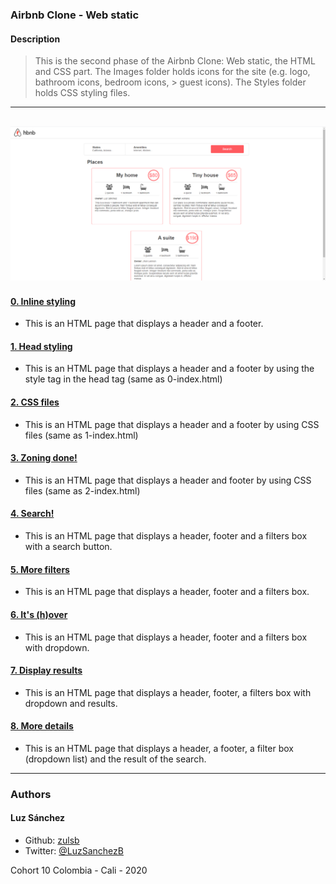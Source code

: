 ### Airbnb Clone - Web static

#### Description
> This is the second phase of the Airbnb Clone: Web static, the HTML and CSS part. The Images
> folder holds icons for the site (e.g. logo, bathroom icons, bedroom icons,                                            > guest icons). The Styles folder holds CSS styling files.
---
![Result](/web_static/images/final8.png)
---
#### [0. Inline styling](./0-index.html)
* This is an HTML page that displays a header and a footer.


#### [1. Head styling](./1-index.html)
* This is an HTML page that displays a header and a footer by using the style tag in the head tag (same as 0-index.html)


#### [2. CSS files](./2-index.html)
* This is an HTML page that displays a header and a footer by using CSS files (same as 1-index.html)


#### [3. Zoning done!](./3-index.html)
* This is an HTML page that displays a header and footer by using CSS files (same as 2-index.html)


#### [4. Search!](./4-index.html)
* This is an HTML page that displays a header, footer and a filters box with a search button.


#### [5. More filters](./5-index.html)
* This is an HTML page that displays a header, footer and a filters box.


#### [6. It's (h)over](./6-index.html)
* This is an HTML page that displays a header, footer and a filters box with dropdown.


#### [7. Display results](./7-index.html)
* This is an HTML page that displays a header, footer, a filters box with dropdown and results.


#### [8. More details](./8-index.html)
* This is an HTML page that displays a header, a footer, a filter box (dropdown list) and the result of the search.
---
### Authors
#### Luz Sánchez
- Github: [zulsb](https://github.com/zulsb)
- Twitter: [@LuzSanchezB](https://twitter.com/LuzSanchezB)

Cohort 10
Colombia - Cali - 2020

